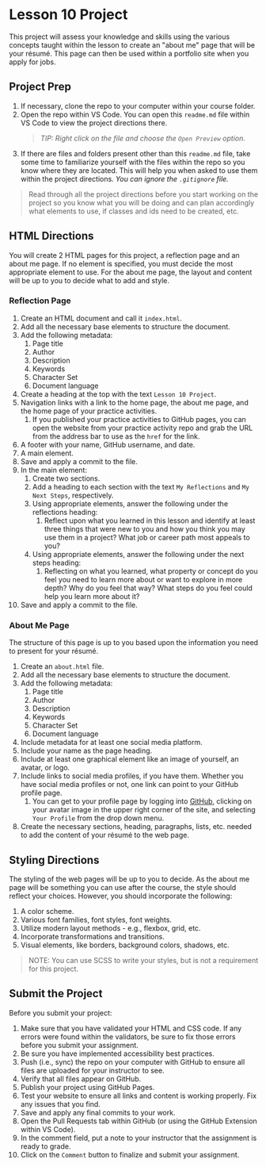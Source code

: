# Lesson 10 Project
This project will assess your knowledge and skills using the various concepts taught within the lesson to create an "about me" page that will be your résumé. This page can then be used within a portfolio site when you apply for jobs.

## Project Prep
1. If necessary, clone the repo to your computer within your course folder.
2. Open the repo within VS Code. You can open this `readme.md` file within VS Code to view the project directions there.
   > *TIP: Right click on the file and choose the `Open Preview` option.*
3. If there are files and folders present other than this `readme.md` file, take some time to familiarize yourself with the files within the repo so you know where they are located. This will help you when asked to use them within the project directions. *You can ignore the `.gitignore` file.*

> Read through all the project directions before you start working on the project so you know what you will be doing and can plan accordingly what elements to use, if classes and ids need to be created, etc.

## HTML Directions
You will create 2 HTML pages for this project, a reflection page and an about me page. If no element is specified, you must decide the most appropriate element to use. For the about me page, the layout and content will be up to you to decide what to add and style.

### Reflection Page

1. Create an HTML document and call it `index.html`.
2. Add all the necessary base elements to structure the document.
3. Add the following metadata:
   1. Page title
   2. Author
   3. Description
   4. Keywords
   5. Character Set
   6. Document language
4. Create a heading at the top with the text `Lesson 10 Project`.
5. Navigation links with a link to the home page, the about me page, and the home page of your practice activities.
   1. If you published your practice activities to GitHub pages, you can open the website from your practice activity repo and grab the URL from the address bar to use as the `href` for the link.
6. A footer with your name, GitHub username, and date.
7. A main element.
8. Save and apply a commit to the file.
6. In the main element:
   1. Create two sections.
   2. Add a heading to each section with the text `My Reflections` and `My Next Steps`, respectively.
   3. Using appropriate elements, answer the following under the reflections heading:
      1. Reflect upon what you learned in this lesson and identify at least three things that were new to you and how you think you may use them in a project? What job or career path most appeals to you?
   4. Using appropriate elements, answer the following under the next steps heading:
      1. Reflecting on what you learned, what property or concept do you feel you need to learn more about or want to explore in more depth? Why do you feel that way? What steps do you feel could help you learn more about it?
7. Save and apply a commit to the file.

### About Me Page
The structure of this page is up to you based upon the information you need to present for your résumé.

1. Create an `about.html` file.
2. Add all the necessary base elements to structure the document.
3. Add the following metadata:
   1. Page title
   2. Author
   3. Description
   4. Keywords
   5. Character Set
   6. Document language
3. Include metadata for at least one social media platform.
4. Include your name as the page heading.
5. Include at least one graphical element like an image of yourself, an avatar, or logo.
6. Include links to social media profiles, if you have them. Whether you have social media profiles or not, one link can point to your GitHub profile page.
   1. You can get to your profile page by logging into [GitHub](https://www.github.com), clicking on your avatar image in the upper right corner of the site, and selecting `Your Profile` from the drop down menu.
7. Create the necessary sections, heading, paragraphs, lists, etc. needed to add the content of your résumé to the web page.

## Styling Directions
The styling of the web pages will be up to you to decide. As the about me page will be something you can use after the course, the style should reflect your choices. However, you should incorporate the following:

1. A color scheme.
2. Various font families, font styles, font weights.
3. Utilize modern layout methods - e.g., flexbox, grid, etc.
4. Incorporate transformations and transitions.
5. Visual elements, like borders, background colors, shadows, etc.

> NOTE: You can use SCSS to write your styles, but is not a requirement for this project.

## Submit the Project
Before you submit your project:
1. Make sure that you have validated your HTML and CSS code. If any errors were found within the validators, be sure to fix those errors before you submit your assignment.
2. Be sure you have implemented accessibility best practices.
3. Push (i.e., sync) the repo on your computer with GitHub to ensure all files are uploaded for your instructor to see.
4. Verify that all files appear on GitHub.
5. Publish your project using GitHub Pages.
6. Test your website to ensure all links and content is working properly. Fix any issues that you find.
7. Save and apply any final commits to your work.
8. Open the Pull Requests tab within GitHub (or using the GitHub Extension within VS Code).
9. In the comment field, put a note to your instructor that the assignment is ready to grade.
10. Click on the `Comment` button to finalize and submit your assignment.
